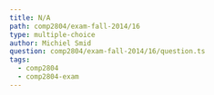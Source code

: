 ```yaml
---
title: N/A
path: comp2804/exam-fall-2014/16
type: multiple-choice
author: Michiel Smid
question: comp2804/exam-fall-2014/16/question.ts
tags:
  - comp2804
  - comp2804-exam
---
```

